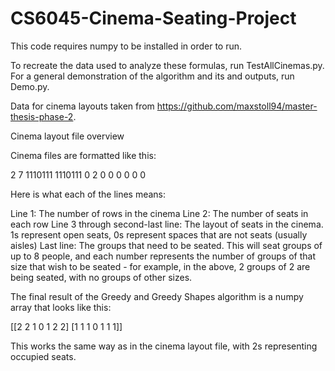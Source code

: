 # CS6045-Cinema-Seating-Project

This code requires numpy to be installed in order to run. 

To recreate the data used to analyze these formulas, run TestAllCinemas.py. For a general demonstration of the algorithm and its and outputs, run Demo.py. 

Data for cinema layouts taken from https://github.com/maxstoll94/master-thesis-phase-2. 

Cinema layout file overview

Cinema files are formatted like this:

2
7
1110111
1110111
0 2 0 0 0 0 0 0

Here is what each of the lines means:

Line 1: The number of rows in the cinema
Line 2: The number of seats in each row
Line 3 through second-last line: The layout of seats in the cinema. 1s represent open seats, 0s represent spaces that are not seats (usually aisles)
Last line: The groups that need to be seated. This will seat groups of up to 8 people, and each number represents the number of groups of that size that wish to be seated - for example, in the above, 2 groups of 2 are being seated, with no groups of other sizes. 



The final result of the Greedy and Greedy Shapes algorithm is a numpy array that looks like this:

[[2 2 1 0 1 2 2]
 [1 1 1 0 1 1 1]]
 
 This works the same way as in the cinema layout file, with 2s representing occupied seats.

